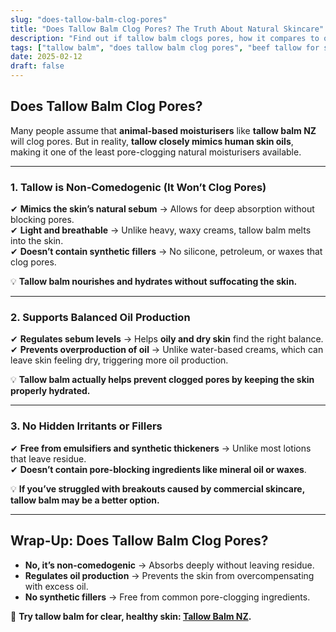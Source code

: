 ```yaml
---
slug: "does-tallow-balm-clog-pores"
title: "Does Tallow Balm Clog Pores? The Truth About Natural Skincare"
description: "Find out if tallow balm clogs pores, how it compares to other moisturisers, and why it’s a great option for acne-prone skin."
tags: ["tallow balm", "does tallow balm clog pores", "beef tallow for skin NZ"]
date: 2025-02-12
draft: false
---
```


## Does Tallow Balm Clog Pores?  

Many people assume that **animal-based moisturisers** like **tallow balm NZ** will clog pores. But in reality, **tallow closely mimics human skin oils**, making it one of the least pore-clogging natural moisturisers available.  

---

### **1. Tallow is Non-Comedogenic (It Won’t Clog Pores)**  

✔ **Mimics the skin’s natural sebum** → Allows for deep absorption without blocking pores.  
✔ **Light and breathable** → Unlike heavy, waxy creams, tallow balm melts into the skin.  
✔ **Doesn’t contain synthetic fillers** → No silicone, petroleum, or waxes that clog pores.  

💡 **Tallow balm nourishes and hydrates without suffocating the skin.**  

---

### **2. Supports Balanced Oil Production**  

✔ **Regulates sebum levels** → Helps **oily and dry skin** find the right balance.  
✔ **Prevents overproduction of oil** → Unlike water-based creams, which can leave skin feeling dry, triggering more oil production.  

💡 **Tallow balm actually helps prevent clogged pores by keeping the skin properly hydrated.**  

---

### **3. No Hidden Irritants or Fillers**  

✔ **Free from emulsifiers and synthetic thickeners** → Unlike most lotions that leave residue.  
✔ **Doesn’t contain pore-blocking ingredients like mineral oil or waxes**.  

💡 **If you’ve struggled with breakouts caused by commercial skincare, tallow balm may be a better option.**  

---

## **Wrap-Up: Does Tallow Balm Clog Pores?**  

- **No, it’s non-comedogenic** → Absorbs deeply without leaving residue.  
- **Regulates oil production** → Prevents the skin from overcompensating with excess oil.  
- **No synthetic fillers** → Free from common pore-clogging ingredients.  

🔗 **Try tallow balm for clear, healthy skin: [Tallow Balm NZ](https://primalpantry.co.nz/shop/products/tallow-skin/).**
